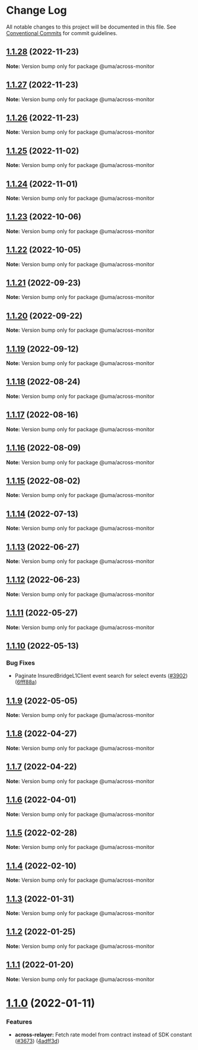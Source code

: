 # Change Log

All notable changes to this project will be documented in this file.
See [Conventional Commits](https://conventionalcommits.org) for commit guidelines.

## [1.1.28](https://github.com/UMAprotocol/protocol/compare/@uma/across-monitor@1.1.27...@uma/across-monitor@1.1.28) (2022-11-23)

**Note:** Version bump only for package @uma/across-monitor





## [1.1.27](https://github.com/UMAprotocol/protocol/compare/@uma/across-monitor@1.1.25...@uma/across-monitor@1.1.27) (2022-11-23)

**Note:** Version bump only for package @uma/across-monitor

## [1.1.26](https://github.com/UMAprotocol/protocol/compare/@uma/across-monitor@1.1.25...@uma/across-monitor@1.1.26) (2022-11-23)

**Note:** Version bump only for package @uma/across-monitor

## [1.1.25](https://github.com/UMAprotocol/protocol/compare/@uma/across-monitor@1.1.24...@uma/across-monitor@1.1.25) (2022-11-02)

**Note:** Version bump only for package @uma/across-monitor

## [1.1.24](https://github.com/UMAprotocol/protocol/compare/@uma/across-monitor@1.1.23...@uma/across-monitor@1.1.24) (2022-11-01)

**Note:** Version bump only for package @uma/across-monitor

## [1.1.23](https://github.com/UMAprotocol/protocol/compare/@uma/across-monitor@1.1.22...@uma/across-monitor@1.1.23) (2022-10-06)

**Note:** Version bump only for package @uma/across-monitor

## [1.1.22](https://github.com/UMAprotocol/protocol/compare/@uma/across-monitor@1.1.21...@uma/across-monitor@1.1.22) (2022-10-05)

**Note:** Version bump only for package @uma/across-monitor

## [1.1.21](https://github.com/UMAprotocol/protocol/compare/@uma/across-monitor@1.1.20...@uma/across-monitor@1.1.21) (2022-09-23)

**Note:** Version bump only for package @uma/across-monitor

## [1.1.20](https://github.com/UMAprotocol/protocol/compare/@uma/across-monitor@1.1.19...@uma/across-monitor@1.1.20) (2022-09-22)

**Note:** Version bump only for package @uma/across-monitor

## [1.1.19](https://github.com/UMAprotocol/protocol/compare/@uma/across-monitor@1.1.18...@uma/across-monitor@1.1.19) (2022-09-12)

**Note:** Version bump only for package @uma/across-monitor

## [1.1.18](https://github.com/UMAprotocol/protocol/compare/@uma/across-monitor@1.1.17...@uma/across-monitor@1.1.18) (2022-08-24)

**Note:** Version bump only for package @uma/across-monitor

## [1.1.17](https://github.com/UMAprotocol/protocol/compare/@uma/across-monitor@1.1.16...@uma/across-monitor@1.1.17) (2022-08-16)

**Note:** Version bump only for package @uma/across-monitor

## [1.1.16](https://github.com/UMAprotocol/protocol/compare/@uma/across-monitor@1.1.15...@uma/across-monitor@1.1.16) (2022-08-09)

**Note:** Version bump only for package @uma/across-monitor

## [1.1.15](https://github.com/UMAprotocol/protocol/compare/@uma/across-monitor@1.1.14...@uma/across-monitor@1.1.15) (2022-08-02)

**Note:** Version bump only for package @uma/across-monitor

## [1.1.14](https://github.com/UMAprotocol/protocol/compare/@uma/across-monitor@1.1.13...@uma/across-monitor@1.1.14) (2022-07-13)

**Note:** Version bump only for package @uma/across-monitor

## [1.1.13](https://github.com/UMAprotocol/protocol/compare/@uma/across-monitor@1.1.10...@uma/across-monitor@1.1.13) (2022-06-27)

**Note:** Version bump only for package @uma/across-monitor

## [1.1.12](https://github.com/UMAprotocol/protocol/compare/@uma/across-monitor@1.1.11...@uma/across-monitor@1.1.12) (2022-06-23)

**Note:** Version bump only for package @uma/across-monitor

## [1.1.11](https://github.com/UMAprotocol/protocol/compare/@uma/across-monitor@1.1.10...@uma/across-monitor@1.1.11) (2022-05-27)

**Note:** Version bump only for package @uma/across-monitor

## [1.1.10](https://github.com/UMAprotocol/protocol/compare/@uma/across-monitor@1.1.9...@uma/across-monitor@1.1.10) (2022-05-13)

### Bug Fixes

- Paginate InsuredBridgeL1Client event search for select events ([#3902](https://github.com/UMAprotocol/protocol/issues/3902)) ([6fff88a](https://github.com/UMAprotocol/protocol/commit/6fff88a4be3bc9f55cca70b54f265435ef08a1cb))

## [1.1.9](https://github.com/UMAprotocol/protocol/compare/@uma/across-monitor@1.1.8...@uma/across-monitor@1.1.9) (2022-05-05)

**Note:** Version bump only for package @uma/across-monitor

## [1.1.8](https://github.com/UMAprotocol/protocol/compare/@uma/across-monitor@1.1.7...@uma/across-monitor@1.1.8) (2022-04-27)

**Note:** Version bump only for package @uma/across-monitor

## [1.1.7](https://github.com/UMAprotocol/protocol/compare/@uma/across-monitor@1.1.6...@uma/across-monitor@1.1.7) (2022-04-22)

**Note:** Version bump only for package @uma/across-monitor

## [1.1.6](https://github.com/UMAprotocol/protocol/compare/@uma/across-monitor@1.1.5...@uma/across-monitor@1.1.6) (2022-04-01)

**Note:** Version bump only for package @uma/across-monitor

## [1.1.5](https://github.com/UMAprotocol/protocol/compare/@uma/across-monitor@1.1.4...@uma/across-monitor@1.1.5) (2022-02-28)

**Note:** Version bump only for package @uma/across-monitor

## [1.1.4](https://github.com/UMAprotocol/protocol/compare/@uma/across-monitor@1.1.3...@uma/across-monitor@1.1.4) (2022-02-10)

**Note:** Version bump only for package @uma/across-monitor

## [1.1.3](https://github.com/UMAprotocol/protocol/compare/@uma/across-monitor@1.1.2...@uma/across-monitor@1.1.3) (2022-01-31)

**Note:** Version bump only for package @uma/across-monitor

## [1.1.2](https://github.com/UMAprotocol/protocol/compare/@uma/across-monitor@1.1.1...@uma/across-monitor@1.1.2) (2022-01-25)

**Note:** Version bump only for package @uma/across-monitor

## [1.1.1](https://github.com/UMAprotocol/protocol/compare/@uma/across-monitor@1.1.0...@uma/across-monitor@1.1.1) (2022-01-20)

**Note:** Version bump only for package @uma/across-monitor

# [1.1.0](https://github.com/UMAprotocol/protocol/compare/@uma/across-monitor@1.0.0...@uma/across-monitor@1.1.0) (2022-01-11)

### Features

- **across-relayer:** Fetch rate model from contract instead of SDK constant ([#3673](https://github.com/UMAprotocol/protocol/issues/3673)) ([4adff3d](https://github.com/UMAprotocol/protocol/commit/4adff3de6e24f6e60620d47321e95e8f07902964))

